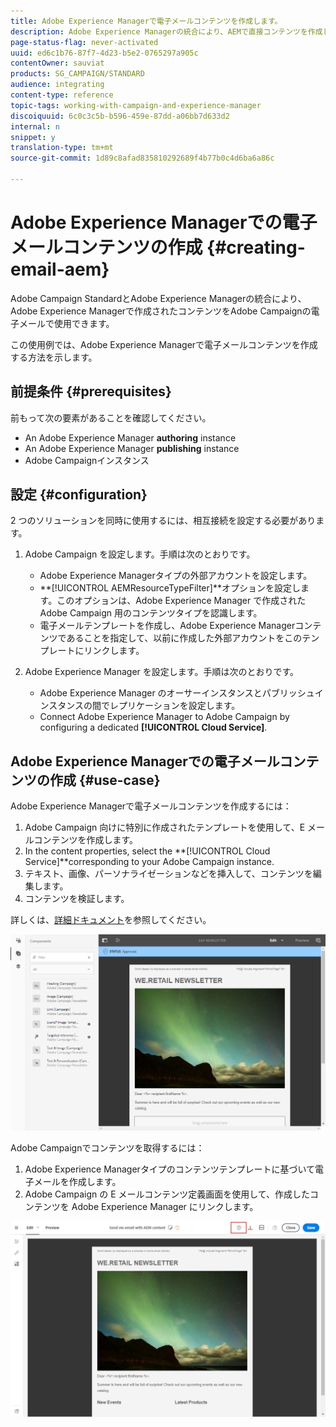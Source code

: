 ```yaml
---
title: Adobe Experience Managerで電子メールコンテンツを作成します。
description: Adobe Experience Managerの統合により、AEMで直接コンテンツを作成し、後でAdobe Campaignで使用できます。
page-status-flag: never-activated
uuid: ed6c1b76-87f7-4d23-b5e2-0765297a905c
contentOwner: sauviat
products: SG_CAMPAIGN/STANDARD
audience: integrating
content-type: reference
topic-tags: working-with-campaign-and-experience-manager
discoiquuid: 6c0c3c5b-b596-459e-87dd-a06bb7d633d2
internal: n
snippet: y
translation-type: tm+mt
source-git-commit: 1d89c8afad835810292689f4b77b0c4d6ba6a86c

---
```



# Adobe Experience Managerでの電子メールコンテンツの作成 {#creating-email-aem}

Adobe Campaign StandardとAdobe Experience Managerの統合により、Adobe Experience Managerで作成されたコンテンツをAdobe Campaignの電子メールで使用できます。

この使用例では、Adobe Experience Managerで電子メールコンテンツを作成する方法を示します。

## 前提条件 {#prerequisites}

前もって次の要素があることを確認してください。

* An Adobe Experience Manager **authoring** instance
* An Adobe Experience Manager **publishing** instance
* Adobe Campaignインスタンス

## 設定 {#configuration}

2 つのソリューションを同時に使用するには、相互接続を設定する必要があります。

1. Adobe Campaign を設定します。手順は次のとおりです。

   * Adobe Experience Managerタイプの外部アカウントを設定します。
   * **[!UICONTROL AEMResourceTypeFilter]**オプションを設定します。このオプションは、Adobe Experience Manager で作成された Adobe Campaign 用のコンテンツタイプを認識します。
   * 電子メールテンプレートを作成し、Adobe Experience Managerコンテンツであることを指定して、以前に作成した外部アカウントをこのテンプレートにリンクします。

1. Adobe Experience Manager を設定します。手順は次のとおりです。

   * Adobe Experience Manager のオーサーインスタンスとパブリッシュインスタンスの間でレプリケーションを設定します。
   * Connect Adobe Experience Manager to Adobe Campaign by configuring a dedicated **[!UICONTROL Cloud Service]**.

## Adobe Experience Managerでの電子メールコンテンツの作成 {#use-case}

Adobe Experience Managerで電子メールコンテンツを作成するには：

1. Adobe Campaign 向けに特別に作成されたテンプレートを使用して、E メールコンテンツを作成します。
1. In the content properties, select the **[!UICONTROL Cloud Service]**corresponding to your Adobe Campaign instance.
1. テキスト、画像、パーソナライゼーションなどを挿入して、コンテンツを編集します。
1. コンテンツを検証します。

詳しくは、[詳細ドキュメント](https://docs.adobe.com/docs/en/aem/6-2/author/personalization/adobe-campaign/campaign.html)を参照してください。

![](assets/aem_content.png)

Adobe Campaignでコンテンツを取得するには：

1. Adobe Experience Managerタイプのコンテンツテンプレートに基づいて電子メールを作成します。
1. Adobe Campaign の E メールコンテンツ定義画面を使用して、作成したコンテンツを Adobe Experience Manager にリンクします。

![](assets/aem_linked_content.png)

